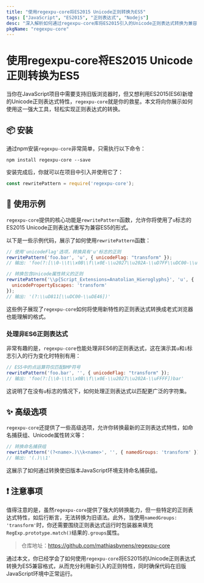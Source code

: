 ```yaml
---
title: "使用regexpu-core将ES2015 Unicode正则转换为ES5"
tags: ["JavaScript", "ES2015", "正则表达式", "Nodejs"]
desc: "深入解析如何通过regexpu-core库将ES2015引入的Unicode正则表达式转换为兼容当前JavaScript环境的形式。"
pkgName: "regexpu-core"
---
```


# 使用regexpu-core将ES2015 Unicode正则转换为ES5

当你在JavaScript项目中需要支持旧版浏览器时，但又想利用ES2015(ES6)新增的Unicode正则表达式特性，`regexpu-core`就是你的救星。本文将向你展示如何使用这一强大工具，轻松实现正则表达式的转换。

## 📦 安装

通过npm安装`regexpu-core`非常简单，只需执行以下命令：

```shell
npm install regexpu-core --save
```

安装完成后，你就可以在项目中引入并使用它了：

```javascript
const rewritePattern = require('regexpu-core');
```

## 🚀 使用示例

`regexpu-core`提供的核心功能是`rewritePattern`函数，允许你将使用了`u`标志的ES2015 Unicode正则表达式重写为兼容ES5的形式。

以下是一些示例代码，展示了如何使用`rewritePattern`函数：

```javascript
// 使用'unicodeFlag'选项，转换具有'u'标志的正则
rewritePattern('foo.bar', 'u', { unicodeFlag: "transform" });
// 输出: 'foo(?:[\\0-\\t\\x0B\\f\\x0E-\\u2027\\u202A-\\uD7FF\\uDC00-\\uFFFF]|[\\uD800-\\uDBFF][\\uDC00-\\uDFFF]|[\\uD800-\\uDBFF])bar'

// 转换包含Unicode属性转义的正则
rewritePattern('\\p{Script_Extensions=Anatolian_Hieroglyphs}', 'u', {
  unicodePropertyEscapes: 'transform'
});
// 输出: '(?:\\uD811[\\uDC00-\\uDE46])'
```

这些例子展现了`regexpu-core`如何将使用新特性的正则表达式转换成老式浏览器也能理解的格式。

### 处理非ES6正则表达式

非常有趣的是，`regexpu-core`也能处理非ES6的正则表达式，这在演示其`u`和`i`标志引入的行为变化时特别有用：

```javascript
// ES5中的点运算符仅匹配BMP符号
rewritePattern('foo.bar', '', { unicodeFlag: "transform" });
// 输出: 'foo(?:[\\0-\\t\\x0B\\f\\x0E-\\u2027\\u202A-\\uFFFF])bar'
```

这说明了在没有`u`标志的情况下，如何处理正则表达式以匹配更广泛的字符集。

## ✨ 高级选项

`regexpu-core`还提供了一些高级选项，允许你转换最新的正则表达式特性，如命名捕获组、Unicode属性转义等：

```javascript
// 转换命名捕获组
rewritePattern('(?<name>.)\\k<name>', '', { namedGroups: 'transform' });
// 输出: '(.)\\1'
```

这展示了如何通过转换使旧版本JavaScript环境支持命名捕获组。

## ❗ 注意事项

值得注意的是，虽然`regexpu-core`提供了强大的转换能力，但一些特定的正则表达式特性，如后行断言，无法转换为旧语法。此外，当使用`namedGroups: 'transform'`时，你还需要围绕正则表达式运行时包装器来填充`RegExp.prototype.match()`结果的`.groups`属性。

> 仓库地址：https://github.com/mathiasbynens/regexpu-core

通过本文，你已经学会了如何使用`regexpu-core`将ES2015的Unicode正则表达式转换为ES5兼容格式，从而充分利用新引入的正则特性，同时确保代码在旧版JavaScript环境中正常运行。